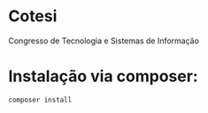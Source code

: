 # Cotesi
Congresso de Tecnologia e Sistemas de Informação

# Instalação via composer:
```php
composer install

